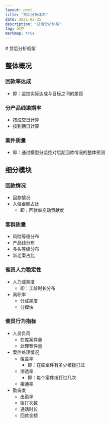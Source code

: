 ```yaml
---
layout: post
title: "贷后分析体系"
date: 2021-02-25
description: "贷后分析体系"
tag: 风控
markmap: true
---
```


<style>
.markmap > svg {
  width: 100%;
  height: 800px;
}
</style>

<div class="markmap">
# 贷后分析框架

## 整体概况

### 回款率达成

- 即：监控实际达成与目标之间的差距

### 分产品线逾期率

- 按成交日计算
- 按到期日计算

### 案件质量

- 即：通过模型分监控对后期回款情况的整体预测

## 细分模块

### 回款情况

- 回款情况
- 入催金额占比
  - 即：回款率变动贡献度

### 客群质量

- 风险等级分布
- 产品线分布
- 多头等级分布
- 新老案占比

### 催员人力稳定性

- 人力成熟度
  - 即：工龄时长分布
- 离职率
  - 分成熟度
  - 分模块

### 催员行为指标

- 人员负荷
  - 在库案件量
  - 处理案件量
- 案件处理情况
  - 覆盖率
    - 即：在库案件有多少被拨打过
  - 渗透率
    - 即：每个案件拨打过几次
  - 接通率
- 勤奋度
  - 出勤率
  - 拨打次数
  - 通话时长
  - 回款金额
</div>
